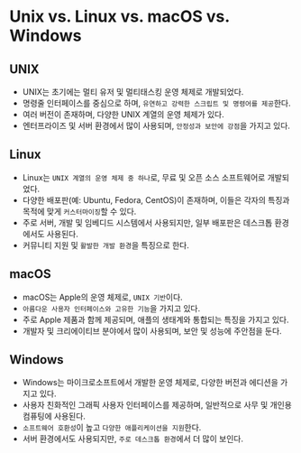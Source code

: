 # Unix vs. Linux vs. macOS vs. Windows

## UNIX

- UNIX는 초기에는 멀티 유저 및 멀티태스킹 운영 체제로 개발되었다.
- 명령줄 인터페이스를 중심으로 하며, `유연하고 강력한 스크립트 및 명령어를 제공`한다.
- 여러 버전이 존재하며, 다양한 UNIX 계열의 운영 체제가 있다.
- 엔터프라이즈 및 서버 환경에서 많이 사용되며, `안정성과 보안에 강점`을 가지고 있다.

## Linux

- Linux는 `UNIX 계열의 운영 체제 중 하나`로, 무료 및 오픈 소스 소프트웨어로 개발되었다.
- 다양한 배포판(예: Ubuntu, Fedora, CentOS)이 존재하며, 이들은 각자의 특징과 목적에 맞게 `커스터마이징`할 수 있다.
- 주로 서버, 개발 및 임베디드 시스템에서 사용되지만, 일부 배포판은 데스크톱 환경에서도 사용된다.
- 커뮤니티 지원 및 `활발한 개발 환경`을 특징으로 한다.

## macOS

- macOS는 Apple의 운영 체제로, `UNIX 기반`이다.
- `아름다운 사용자 인터페이스와 고유한 기능`을 가지고 있다.
- 주로 Apple 제품과 함께 제공되며, 애플의 생태계와 통합되는 특징을 가지고 있다.
- 개발자 및 크리에이티브 분야에서 많이 사용되며, 보안 및 성능에 주안점을 둔다.

## Windows

- Windows는 마이크로소프트에서 개발한 운영 체제로, 다양한 버전과 에디션을 가지고 있다.
- 사용자 친화적인 그래픽 사용자 인터페이스를 제공하며, 일반적으로 사무 및 개인용 컴퓨팅에 사용된다.
- `소프트웨어 호환성`이 높고 `다양한 애플리케이션을 지원`한다.
- 서버 환경에서도 사용되지만, `주로 데스크톱 환경`에서 더 많이 보인다.
